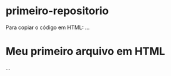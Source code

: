 # primeiro-repositorio
Para copiar o código em HTML:
...
<html>
 <h1>Meu primeiro arquivo em HTML</h1>
</html>
...
